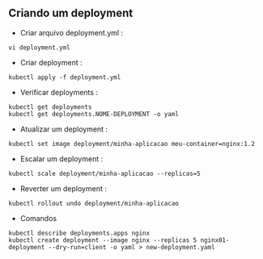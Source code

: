 ## Criando um deployment

* Criar arquivo deployment.yml :
``` 
vi deployment.yml
``` 

* Criar deployment :
``` 
kubectl apply -f deployment.yml
``` 

* Verificar deployments :
``` 
kubectl get deployments
kubectl get deployments.NOME-DEPLOYMENT -o yaml
``` 

* Atualizar um deployment :
``` 
kubectl set image deployment/minha-aplicacao meu-container=nginx:1.2
``` 
* Escalar um deployment :
``` 
kubectl scale deployment/minha-aplicacao --replicas=5
``` 

* Reverter um deployment :
``` 
kubectl rollout undo deployment/minha-aplicacao
``` 

* Comandos
``` 
kubectl describe deployments.apps nginx 
kubectl create deployment --image nginx --replicas 5 nginx01-deployment --dry-run=client -o yaml > new-deployment.yaml

``` 